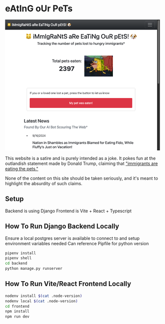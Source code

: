 # eAtInG oUr PeTs

![site](/images/site.png)

This website is a satire and is purely intended as a joke. It pokes fun at the outlandish statement made by Donald Trump, claiming that ["immigrants are eating the pets."](https://www.nbcnews.com/politics/2024-election/trump-pushes-baseless-claim-immigrants-eating-pets-rcna170537)

None of the content on this site should be taken seriously, and it's meant to highlight the absurdity of such claims.

## Setup

Backend is using Django
Frontend is Vite + React + Typescript

## How To Run Django Backend Locally

Ensure a local postgres server is available to connect to and setup environment variables needed
Can reference Pipfile for python version

```bash
pipenv install
pipenv shell
cd backend
python manage.py runserver
```

## How To Run Vite/React Frontend Locally

```bash
nodenv install $(cat .node-version)
nodenv local $(cat .node-version)
cd frontend
npm install
npm run dev
```

